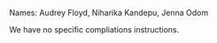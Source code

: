 
Names: Audrey Floyd, Niharika Kandepu, Jenna Odom

We have no specific compliations instructions. 
